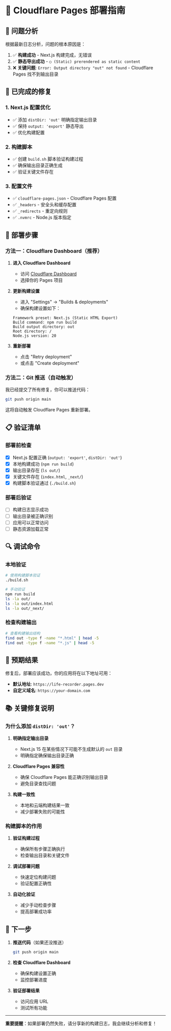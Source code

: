 # 🚀 Cloudflare Pages 部署指南

## 🚨 问题分析

根据最新日志分析，问题的根本原因是：

1. ✅ **构建成功** - Next.js 构建完成，无错误
2. ✅ **静态导出成功** - `○ (Static) prerendered as static content`
3. ❌ **关键问题**: `Error: Output directory "out" not found` - Cloudflare Pages 找不到输出目录

## 🔧 已完成的修复

### 1. Next.js 配置优化
- ✅ 添加 `distDir: 'out'` 明确指定输出目录
- ✅ 保持 `output: 'export'` 静态导出
- ✅ 优化构建配置

### 2. 构建脚本
- ✅ 创建 `build.sh` 脚本验证构建过程
- ✅ 确保输出目录正确生成
- ✅ 验证关键文件存在

### 3. 配置文件
- ✅ `cloudflare-pages.json` - Cloudflare Pages 配置
- ✅ `_headers` - 安全头和缓存配置
- ✅ `_redirects` - 重定向规则
- ✅ `.nvmrc` - Node.js 版本指定

## 🎯 部署步骤

### 方法一：Cloudflare Dashboard（推荐）

1. **进入 Cloudflare Dashboard**
   - 访问 [Cloudflare Dashboard](https://dash.cloudflare.com/)
   - 选择你的 Pages 项目

2. **更新构建设置**
   - 进入 "Settings" → "Builds & deployments"
   - 确保构建设置如下：

   ```
   Framework preset: Next.js (Static HTML Export)
   Build command: npm run build
   Build output directory: out
   Root directory: /
   Node.js version: 20
   ```

3. **重新部署**
   - 点击 "Retry deployment"
   - 或点击 "Create deployment"

### 方法二：Git 推送（自动触发）

我已经提交了所有修复，你可以推送代码：

```bash
git push origin main
```

这将自动触发 Cloudflare Pages 重新部署。

## 📋 验证清单

### 部署前检查
- [x] Next.js 配置正确 (`output: 'export'`, `distDir: 'out'`)
- [x] 本地构建成功 (`npm run build`)
- [x] 输出目录存在 (`ls out/`)
- [x] 关键文件存在 (`index.html`, `_next/`)
- [x] 构建脚本验证通过 (`./build.sh`)

### 部署后验证
- [ ] 构建日志显示成功
- [ ] 输出目录被正确识别
- [ ] 应用可以正常访问
- [ ] 静态资源加载正常

## 🔍 调试命令

### 本地验证
```bash
# 使用构建脚本验证
./build.sh

# 手动验证
npm run build
ls -la out/
ls -la out/index.html
ls -la out/_next/
```

### 检查构建输出
```bash
# 查看构建输出结构
find out -type f -name "*.html" | head -5
find out -type f -name "*.js" | head -5
```

## 🎉 预期结果

修复后，部署应该成功，你的应用将在以下地址可用：
- **默认地址**: `https://life-recorder.pages.dev`
- **自定义域名**: `https://your-domain.com`

## 📚 关键修复说明

### 为什么添加 `distDir: 'out'`？

1. **明确指定输出目录**
   - Next.js 15 在某些情况下可能不生成默认的 `out` 目录
   - 明确指定确保输出目录正确

2. **Cloudflare Pages 兼容性**
   - 确保 Cloudflare Pages 能正确识别输出目录
   - 避免目录查找问题

3. **构建一致性**
   - 本地和云端构建结果一致
   - 减少部署失败的可能性

### 构建脚本的作用

1. **验证构建过程**
   - 确保所有步骤正确执行
   - 检查输出目录和关键文件

2. **调试部署问题**
   - 快速定位构建问题
   - 验证配置正确性

3. **自动化验证**
   - 减少手动检查步骤
   - 提高部署成功率

## 🚀 下一步

1. **推送代码**（如果还没推送）
   ```bash
   git push origin main
   ```

2. **检查 Cloudflare Dashboard**
   - 确保构建设置正确
   - 监控部署进度

3. **验证部署结果**
   - 访问应用 URL
   - 测试所有功能

---

**重要提醒**：如果部署仍然失败，请分享新的构建日志，我会继续分析和修复！
